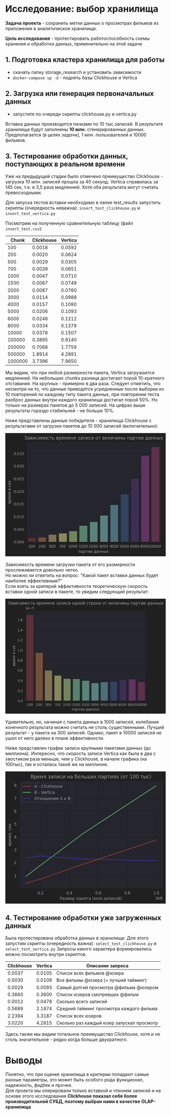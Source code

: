 # Исследование: выбор хранилища
**Задача проекта** - сохранить метки данных о просмотрах фильмов из приложения в аналитическое хранилище.
  
**Цель исследования** - протестировать работоспособность схемы хранения и обработки данных, применительно на этой задаче

## 1. Подготовка кластера хранилища для работы  

- скачать папку storage_research и установить зависимости
- `docker-compose up -d` - поднять базы Clickhouse и Vertica
 
## 2. Загрузка или генерация первоначальных данных

- запустите по очереди скрипты clickhouse.py и vertica.py  

Вставка данных производится пачками по 10 тыс.записей.
В результате хранилища будут заполнены **10 млн.** сгенерированных данных. 
Предполагается (_в целях задачи)_, 1 млн. пользователей и 10000 фильмов.

## 3. Тестирование обработки данных, поступающих в реальном времени

Уже на предыдущей стадии было отмечено преимущество Clickhouse - загрузка 10 млн. записей прошла за 40 секунд.
Vertica справилась за 145 сек, т.е. в 3,5 раза медленней. 
Хотя оба результата могут считать превосходными.

Для запуска тестов вставки необходимо в папке test_results запустить скрипты (очередность неважна):
`insert_test_clickhouse.py` и `insert_test_vertica.py`  

Посмотрим на полученную сравнительную таблицу (файл `insert_test.csv`):  

| Chunk   | Clickhouse | Vertica |
|---------|------------|---------|
| 100     | 0.0018     | 0.0592  |
| 200     | 0.0020     | 0.0624  |
| 500     | 0.0029     | 0.0305  |
| 700     | 0.0039     | 0.0651  |
| 1000    | 0.0047     | 0.0710  |
| 1500    | 0.0067     | 0.0749  |
| 2000    | 0.0087     | 0.0760  |
| 3000    | 0.0114     | 0.0988  |
| 4000    | 0.0157     | 0.1080  |
| 5000    | 0.0206     | 0.1093  |
| 6000    | 0.0246     | 0.1212  |
| 8000    | 0.0334     | 0.1379  |
| 10000   | 0.0378     | 0.1507  |
| 100000  | 0.3895     | 0.9140  |
| 200000  | 0.7068     | 1.7759  |
| 500000  | 1.8914     | 4.2891  |
| 1000000 | 3.7396     | 7.9650  |


Мы видим, что при любой размерности пакета, Vertica загружается медленней. 
На небольших chunks разница достигает порой 10-кратного отставания. На крупных - примерно в два раза.
Следует отметить, что несмотря на то, что данные приводятся усредненные после выборки из 10 повторений по каждому типу пакета данных, 
при повторении теста разброс данных внутри каждого хранилища достигал порой 50%. 
Но только на размерах пакетов до 5 000 записей. На цифрах выше результаты гораздо стабильней - не больше 10%.

Ниже представлены данные победителя - хранилища Clickhouse с результатами от загрузки пакетов до 10 000 записей (включительно):

![img.png](service/img.png)

Зависимость времени загрузки пакета от его размерности прослеживается довольно четко.  
Но можно ли ответить на вопрос: "Какой пакет вставки данных будет наиболее эффективным?"  
Если взять за критерий эффективности теоретическую скорость вставки одной записи в пакете, 
то увидим следующий результат:

![img_1.png](service/img_1.png)

Удивительно, но, начиная с пакета данных в 1000 записей, 
колебания конечного результата можно считать не столь существенными. 
Лучший результат - у пакета на 300 записей. Однако, пакет в 10000 записей 
не ушел от него далеко в плане эффективности.  

Ниже представлен график записи крупными пакетами данных (до миллиона). 
Интересно, что cкорость записи Vertica как была в два с хвостиком раза меньше, чем у Clickhouse,
в начале графика (на 100тыс), так и осталась такой же на миллионе.

![img.png](img.png)

## 4. Тестирование обработки уже загруженных данных
Была протестирована обработка данных в хранилище. 
Для этого запустим скрипты (очередность важна): `select_test_clickhouse.py` и `select_test_vertica.py`
Запросы какого характера формировались можно посмотреть внутри скриптов.

| Clickhouse | Vertica | Описание запроса                          |
|------------|---------|-------------------------------------------|
| 0.0037     | 0.0105  | Список всех фильмов @юзера                |
| 0.0030     | 0.0109  | Все фильмы @юзера (+ лучший тайминг)      |
| 0.0029     | 0.0093  | Самый долгий просмотра @фильма @юзером    |
| 0.3660     | 0.3600  | Список юзеров смотревших @фильм           |
| 0.0012     | 0.0478  | Сколько всего записей                     |
| 0.5689     | 2.1874  | Средний тайминг просмотра каждого фильма  |
| 2.2394     | 3.3187  | Список всех юзеров                        |
| 3.0220     | 4.2815  | Сколько раз каждый юзер запускал просмотр |

Здесь также мы видим тотальное преимущество Clickhouse, хотя и не столь значительное - редко когда больше двукратного.

# Выводы
Понятно, что при оценке хранилища в критерии попадают самые разные параметры, это может быть особого рода функционал,
надежность, фидбек и прочее.  
Для проекта мы оперировали только вставкой и чтением записей и на основе этого исследования 
**Clickhouse показал себя более производительной СУБД, поэтому выбран нами в качестве OLAP-хранилища**